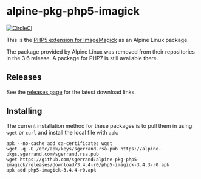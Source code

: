 # alpine-pkg-php5-imagick

[![CircleCI](https://circleci.com/gh/sgerrand/alpine-pkg-php5-imagick/tree/master.svg?style=svg)](https://circleci.com/gh/sgerrand/alpine-pkg-php5-imagick/tree/master)

This is the [PHP5 extension for ImageMagick][php-imagick] as an Alpine Linux package.

The package provided by Alpine Linux was removed from their repositories in the
3.6 release. A package for PHP7 is still available there.

## Releases

See the [releases page](https://github.com/sgerrand/alpine-pkg-php5-imagick/releases) for the latest
download links.

## Installing

The current installation method for these packages is to pull them in using
`wget` or `curl` and install the local file with `apk`:

    apk --no-cache add ca-certificates wget
    wget -q -O /etc/apk/keys/sgerrand.rsa.pub https://alpine-pkgs.sgerrand.com/sgerrand.rsa.pub
    wget https://github.com/sgerrand/alpine-pkg-php5-imagick/releases/download/3.4.4-r0/php5-imagick-3.4.3-r0.apk
    apk add php5-imagick-3.4.4-r0.apk

[php-imagick]: https://pecl.php.net/imagick
